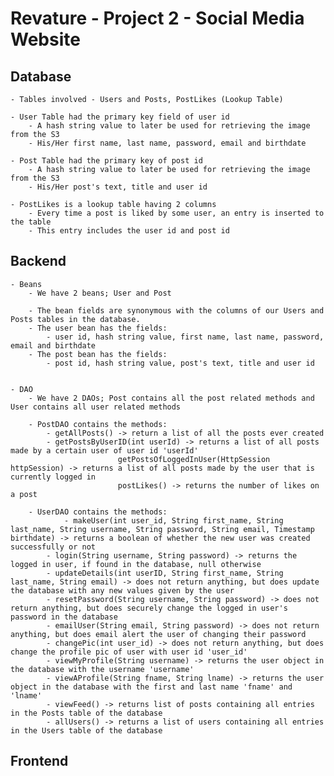 # Revature - Project 2 - Social Media Website


## Database
	- Tables involved - Users and Posts, PostLikes (Lookup Table)
	
	- User Table had the primary key field of user id
		- A hash string value to later be used for retrieving the image from the S3 
		- His/Her first name, last name, password, email and birthdate
		
	- Post Table had the primary key of post id
		- A hash string value to later be used for retrieving the image from the S3 
		- His/Her post's text, title and user id
		
	- PostLikes is a lookup table having 2 columns
		- Every time a post is liked by some user, an entry is inserted to the table
		- This entry includes the user id and post id


## Backend
		
	- Beans
		- We have 2 beans; User and Post
		
		- The bean fields are synonymous with the columns of our Users and Posts tables in the database.
		- The user bean has the fields:
			- user id, hash string value, first name, last name, password, email and birthdate
		- The post bean has the fields:
			- post id, hash string value, post's text, title and user id


	- DAO
		- We have 2 DAOs; Post contains all the post related methods and User contains all user related methods
		
		- PostDAO contains the methods:
			- getAllPosts() -> return a list of all the posts ever created
			- getPostsByUserID(int userId) -> returns a list of all posts made by a certain user of user id 'userId'
							getPostsOfLoggedInUser(HttpSession httpSession) -> returns a list of all posts made by the user that is currently logged in
							postLikes() -> returns the number of likes on a post
							
		- UserDAO contains the methods:
				- makeUser(int user_id, String first_name, String last_name, String username, String password, String email, Timestamp birthdate) -> returns a boolean of whether the new user was created successfully or not
			- login(String username, String password) -> returns the logged in user, if found in the database, null otherwise
			- updateDetails(int userID, String first_name, String last_name, String email) -> does not return anything, but does update the database with any new values given by the user
			- resetPassword(String username, String password) -> does not return anything, but does securely change the logged in user's password in the database
			- emailUser(String email, String password) -> does not return anything, but does email alert the user of changing their password
			- changePic(int user_id) -> does not return anything, but does change the profile pic of user with user id 'user_id'
			- viewMyProfile(String username) -> returns the user object in the database with the username 'username'
			- viewAProfile(String fname, String lname) -> returns the user object in the database with the first and last name 'fname' and 'lname'
			- viewFeed() -> returns list of posts containing all entries in the Posts table of the database
			- allUsers() -> returns a list of users containing all entries in the Users table of the database
						
						
## Frontend

	